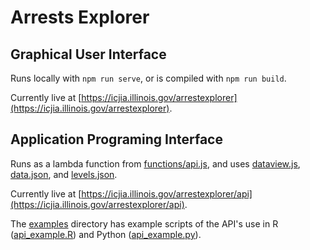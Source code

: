 # Arrests Explorer

## Graphical User Interface

Runs locally with `npm run serve`, or is compiled with `npm run build`.

Currently live at [https://icjia.illinois.gov/arrestexplorer](https://icjia.illinois.gov/arrestexplorer).

## Application Programing Interface

Runs as a lambda function from [functions/api.js](./functions/api.js), and uses [dataview.js](./src/dataview.js), [data.json](./src/data.json), and [levels.json](./src/levels.json).

Currently live at [https://icjia.illinois.gov/arrestexplorer/api](https://icjia.illinois.gov/arrestexplorer/api).

The [examples](./examples) directory has example scripts of the API's use in R ([api_example.R](./examples/api_example.R)) and Python ([api_example.py](./examples/api_example.py)).
